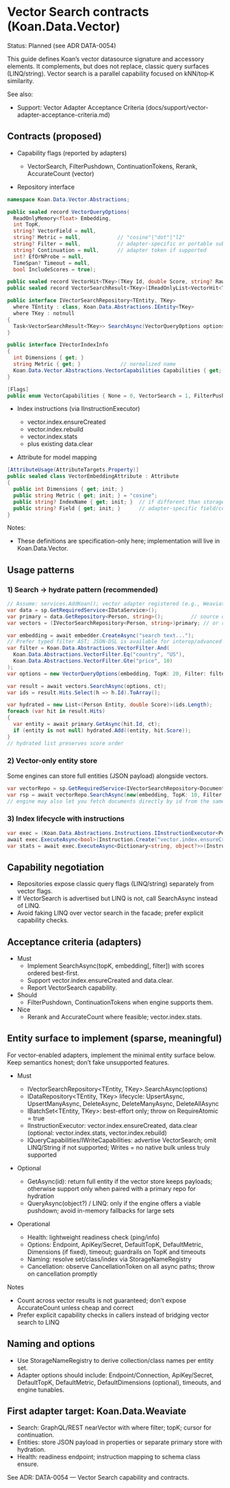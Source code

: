 # Vector Search contracts (Koan.Data.Vector)

Status: Planned (see ADR DATA-0054)

This guide defines Koan’s vector datasource signature and accessory elements. It complements, but does not replace, classic query surfaces (LINQ/string). Vector search is a parallel capability focused on kNN/top‑K similarity.

See also:

- Support: Vector Adapter Acceptance Criteria (docs/support/vector-adapter-acceptance-criteria.md)

## Contracts (proposed)

- Capability flags (reported by adapters)

  - VectorSearch, FilterPushdown, ContinuationTokens, Rerank, AccurateCount (vector)

- Repository interface

```csharp
namespace Koan.Data.Vector.Abstractions;

public sealed record VectorQueryOptions(
  ReadOnlyMemory<float> Embedding,
  int TopK,
  string? VectorField = null,
  string? Metric = null,            // "cosine"|"dot"|"l2"
  string? Filter = null,            // adapter-specific or portable subset
  string? Continuation = null,      // adapter token if supported
  int? EfOrNProbe = null,
  TimeSpan? Timeout = null,
  bool IncludeScores = true);

public sealed record VectorHit<TKey>(TKey Id, double Score, string? Raw = null);
public sealed record VectorSearchResult<TKey>(IReadOnlyList<VectorHit<TKey>> Hits, string? Continuation = null);

public interface IVectorSearchRepository<TEntity, TKey>
  where TEntity : class, Koan.Data.Abstractions.IEntity<TKey>
  where TKey : notnull
{
  Task<VectorSearchResult<TKey>> SearchAsync(VectorQueryOptions options, CancellationToken ct = default);
}

public interface IVectorIndexInfo
{
  int Dimensions { get; }
  string Metric { get; }             // normalized name
  Koan.Data.Vector.Abstractions.VectorCapabilities Capabilities { get; }
}

[Flags]
public enum VectorCapabilities { None = 0, VectorSearch = 1, FilterPushdown = 2, Rerank = 4, ContinuationTokens = 8, AccurateCount = 16 }
```

- Index instructions (via IInstructionExecutor)

  - vector.index.ensureCreated
  - vector.index.rebuild
  - vector.index.stats
  - plus existing data.clear

- Attribute for model mapping

```csharp
[AttributeUsage(AttributeTargets.Property)]
public sealed class VectorEmbeddingAttribute : Attribute
{
  public int Dimensions { get; init; }
  public string Metric { get; init; } = "cosine";
  public string? IndexName { get; init; }  // if different than storage name
  public string? Field { get; init; }      // adapter-specific field/column name
}
```

Notes:

- These definitions are specification-only here; implementation will live in Koan.Data.Vector.

## Usage patterns

### 1) Search → hydrate pattern (recommended)

```csharp
// Assume: services.AddKoan(); vector adapter registered (e.g., Weaviate)
var data = sp.GetRequiredService<IDataService>();
var primary = data.GetRepository<Person, string>();         // source of truth
var vectors = (IVectorSearchRepository<Person, string>)primary; // or resolved separately if vector-only

var embedding = await embedder.CreateAsync("search text...");
// Prefer typed filter AST; JSON-DSL is available for interop/advanced scenarios.
var filter = Koan.Data.Abstractions.VectorFilter.And(
  Koan.Data.Abstractions.VectorFilter.Eq("country", "US"),
  Koan.Data.Abstractions.VectorFilter.Gte("price", 10)
);
var options = new VectorQueryOptions(embedding, TopK: 20, Filter: filter);

var result = await vectors.SearchAsync(options, ct);
var ids = result.Hits.Select(h => h.Id).ToArray();

var hydrated = new List<(Person Entity, double Score)>(ids.Length);
foreach (var hit in result.Hits)
{
  var entity = await primary.GetAsync(hit.Id, ct);
  if (entity is not null) hydrated.Add((entity, hit.Score));
}
// hydrated list preserves score order
```

### 2) Vector-only entity store

Some engines can store full entities (JSON payload) alongside vectors.

```csharp
var vectorRepo = sp.GetRequiredService<IVectorSearchRepository<Document, string>>();
var rsp = await vectorRepo.SearchAsync(new(embedding, TopK: 10, Filter: Koan.Data.Abstractions.VectorFilter.Eq("tag", "kb")));
// engine may also let you fetch documents directly by id from the same store
```

### 3) Index lifecycle with instructions

```csharp
var exec = (Koan.Data.Abstractions.Instructions.IInstructionExecutor<Person>)primary;
await exec.ExecuteAsync<bool>(Instruction.Create("vector.index.ensureCreated"));
var stats = await exec.ExecuteAsync<Dictionary<string, object?>>(Instruction.Create("vector.index.stats"));
```

## Capability negotiation

- Repositories expose classic query flags (LINQ/string) separately from vector flags.
- If VectorSearch is advertised but LINQ is not, call SearchAsync instead of LINQ.
- Avoid faking LINQ over vector search in the facade; prefer explicit capability checks.

## Acceptance criteria (adapters)

- Must
  - Implement SearchAsync(topK, embedding[, filter]) with scores ordered best-first.
  - Support vector.index.ensureCreated and data.clear.
  - Report VectorSearch capability.
- Should
  - FilterPushdown, ContinuationTokens when engine supports them.
- Nice
  - Rerank and AccurateCount where feasible; vector.index.stats.

## Entity<TEntity> surface to implement (sparse, meaningful)

For vector-enabled adapters, implement the minimal entity surface below. Keep semantics honest; don’t fake unsupported features.

- Must

  - IVectorSearchRepository<TEntity, TKey>.SearchAsync(options)
  - IDataRepository<TEntity, TKey> lifecycle: UpsertAsync, UpsertManyAsync, DeleteAsync, DeleteManyAsync, DeleteAllAsync
  - IBatchSet<TEntity, TKey>: best-effort only; throw on RequireAtomic = true
  - IInstructionExecutor<TEntity>: vector.index.ensureCreated, data.clear (optional: vector.index.stats, vector.index.rebuild)
  - IQueryCapabilities/IWriteCapabilities: advertise VectorSearch; omit LINQ/String if not supported; Writes = no native bulk unless truly supported

- Optional

  - GetAsync(id): return full entity if the vector store keeps payloads; otherwise support only when paired with a primary repo for hydration
  - QueryAsync(object?) / LINQ: only if the engine offers a viable pushdown; avoid in-memory fallbacks for large sets

- Operational
  - Health: lightweight readiness check (ping/info)
  - Options: Endpoint, ApiKey/Secret, DefaultTopK, DefaultMetric, Dimensions (if fixed), timeout; guardrails on TopK and timeouts
  - Naming: resolve set/class/index via StorageNameRegistry
  - Cancellation: observe CancellationToken on all async paths; throw on cancellation promptly

Notes

- Count across vector results is not guaranteed; don’t expose AccurateCount unless cheap and correct
- Prefer explicit capability checks in callers instead of bridging vector search to LINQ

## Naming and options

- Use StorageNameRegistry to derive collection/class names per entity set.
- Adapter options should include: Endpoint/Connection, ApiKey/Secret, DefaultTopK, DefaultMetric, DefaultDimensions (optional), timeouts, and engine tunables.

## First adapter target: Koan.Data.Weaviate

- Search: GraphQL/REST nearVector with where filter; topK; cursor for continuation.
- Entities: store JSON payload in properties or separate primary store with hydration.
- Health: readiness endpoint; instruction mapping to schema class ensure.

See ADR: DATA-0054 — Vector Search capability and contracts.
